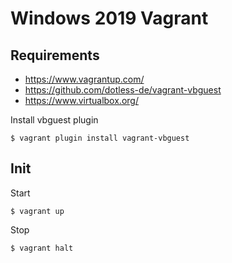 # Windows 2019 Vagrant

## Requirements

 - https://www.vagrantup.com/
 - https://github.com/dotless-de/vagrant-vbguest
 - https://www.virtualbox.org/

Install vbguest plugin
```
$ vagrant plugin install vagrant-vbguest
```

## Init

Start
```
$ vagrant up
```

Stop 

```
$ vagrant halt
```